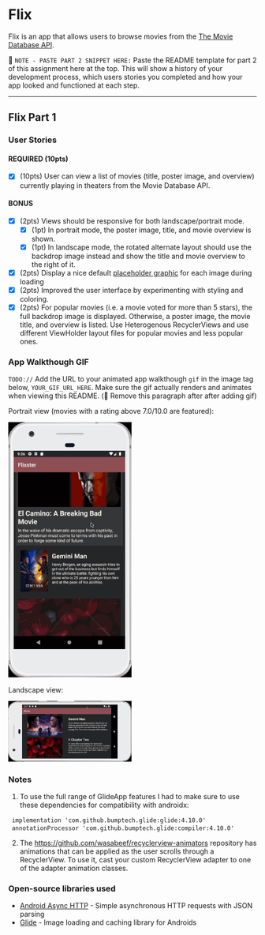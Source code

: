 # Flix
Flix is an app that allows users to browse movies from the [The Movie Database API](http://docs.themoviedb.apiary.io/#).

📝 `NOTE - PASTE PART 2 SNIPPET HERE:` Paste the README template for part 2 of this assignment here at the top. This will show a history of your development process, which users stories you completed and how your app looked and functioned at each step.

---

## Flix Part 1

### User Stories

#### REQUIRED (10pts)
- [x] (10pts) User can view a list of movies (title, poster image, and overview) currently playing in theaters from the Movie Database API.

#### BONUS
- [x] (2pts) Views should be responsive for both landscape/portrait mode.
   - [x] (1pt) In portrait mode, the poster image, title, and movie overview is shown.
   - [x] (1pt) In landscape mode, the rotated alternate layout should use the backdrop image instead and show the title and movie overview to the right of it.

- [x] (2pts) Display a nice default [placeholder graphic](https://guides.codepath.org/android/Displaying-Images-with-the-Glide-Library#advanced-usage) for each image during loading
- [x] (2pts) Improved the user interface by experimenting with styling and coloring.
- [x] (2pts) For popular movies (i.e. a movie voted for more than 5 stars), the full backdrop image is displayed. Otherwise, a poster image, the movie title, and overview is listed. Use Heterogenous RecyclerViews and use different ViewHolder layout files for popular movies and less popular ones.

### App Walkthough GIF
`TODO://` Add the URL to your animated app walkthough `gif` in the image tag below, `YOUR_GIF_URL_HERE`. Make sure the gif actually renders and animates when viewing this README. (🚫 Remove this paragraph after after adding gif)

Portrait view (movies with a rating above 7.0/10.0 are featured):

<img src="https://github.com/Thomas-McKanna/Flixster/raw/master/flixter1.gif" width=250><br>

Landscape view:

<img src="https://github.com/Thomas-McKanna/Flixster/raw/master/flixter2.gif" width=250><br>

### Notes

1. To use the full range of GlideApp features I had to make sure to use these dependencies for compatibility with androidx:

```
 implementation 'com.github.bumptech.glide:glide:4.10.0'
 annotationProcessor 'com.github.bumptech.glide:compiler:4.10.0'
```

2. The https://github.com/wasabeef/recyclerview-animators repository has animations that can be applied as the user scrolls through a RecyclerView. To use it, cast your custom RecyclerView adapter to one of the adapter animation classes.

### Open-source libraries used

- [Android Async HTTP](https://github.com/codepath/CPAsyncHttpClient) - Simple asynchronous HTTP requests with JSON parsing
- [Glide](https://github.com/bumptech/glide) - Image loading and caching library for Androids
